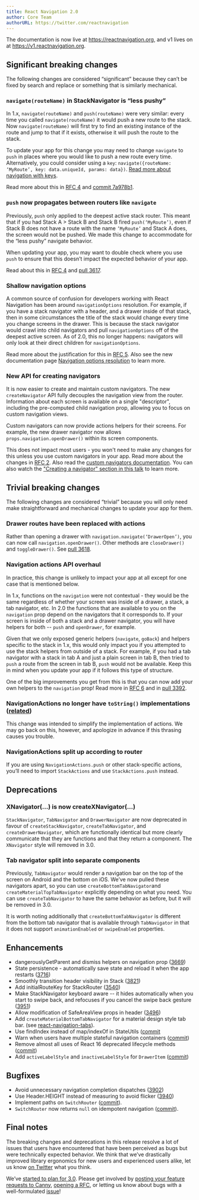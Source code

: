 ```yaml
---
title: React Navigation 2.0
author: Core Team
authorURL: https://twitter.com/reactnavigation
---
```


The documentation is now live at https://reactnavigation.org, and v1 lives on at https://v1.reactnavigation.org. 

## Significant breaking changes

The following changes are considered “significant” because they can’t be fixed by search and replace or something that is similarly mechanical.

### `navigate(routeName)` in StackNavigator is “less pushy”

In 1.x, `navigate(routeName)` and `push(routeName)` were very similar: every time you called `navigate(routeName)` it would push a new route to the stack. Now `navigate(routeName)` will first try to find an existing instance of the route and jump to that if it exists, otherwise it will push the route to the stack.

To update your app for this change you may need to change `navigate` to `push` in places where you would like to push a new route every time. Alternatively, you could consider using a `key`: `navigate({routeName: ‘MyRoute’, key: data.uniqueId, params: data})`. [Read more about navigation with keys](docs/en/navigation-key.html).

Read more about this in [RFC 4](https://github.com/react-navigation/rfcs/blob/master/text/0004-less-pushy-navigate.md) and [commit 7a978b1](https://github.com/react-navigation/react-navigation/commit/7a978b1087ff3acc7dd71267bd900d15c932d7cc).

### `push` now propagates between routers like `navigate`

Previously, `push` only applied to the deepest active stack router. This meant that if you had Stack A > Stack B and Stack B fired `push(‘MyRoute’)`, even if Stack B does not have a route with the name `’MyRoute’` and Stack A does, the screen would not be pushed. We made this change to accommodate for the “less pushy” navigate behavior.

When updating your app, you may want to double check where you use `push` to ensure that this doesn’t impact the expected behavior of your app.

Read about this in [RFC 4](https://github.com/react-navigation/rfcs/blob/master/text/0004-less-pushy-navigate.md#drawbacks) and [pull 3617](https://github.com/react-navigation/react-navigation/pull/3617).

### Shallow navigation options

A common source of confusion for developers working with React Navigation has been around `navigationOptions` resolution. For example, if you have a stack navigator with a header, and a drawer inside of that stack, then in some circumstances the title of the stack would change every time you change screens in the drawer. This is because the stack navigator would crawl into child navigators and pull `navigationOptions` off of the deepest active screen. As of 2.0, this no longer happens: navigators will only look at their direct children for `navigationOptions`.

Read more about the justification for this in [RFC 5](https://github.com/react-navigation/rfcs/blob/master/text/0005-shallow-navigation-options.md). Also see the new documentation page [Navigation options resolution](https://reactnavigation.org/docs/en/navigation-options-resolution.html) to learn more.

### New API for creating navigators

It is now easier to create and maintain custom navigators. The new `createNavigator` API fully decouples the navigation view from the router. Information about each screen is available on a single "descriptor", including the pre-computed child navigation prop, allowing you to focus on custom navigation views.

Custom navigators can now provide actions helpers for their screens. For example, the new drawer navigator now allows `props.navigation.openDrawer()` within its screen components.

This does not impact most users - you won't need to make any changes for this unless you use custom navigators in your app. Read more about the changes in [RFC 2](https://github.com/react-navigation/rfcs/blob/master/text/0002-navigator-view-api.md). Also read the [custom navigators documentation](https://v2.reactnavigation.org/docs/en/custom-navigators.html). You can also watch the ["Creating a navigator" section in this talk](https://youtu.be/wJJZ9Od8MjM?t=1215) to learn more. 

## Trivial breaking changes

The following changes are considered “trivial” because you will only need make straightforward and mechanical changes to update your app for them.

### Drawer routes have been replaced with actions

Rather than opening a drawer with `navigation.navigate(‘DrawerOpen’)`, you can now call `navigation.openDrawer()`. Other methods are `closeDrawer()` and `toggleDrawer()`.  See [pull 3618](https://github.com/react-navigation/react-navigation/pull/3618).

### Navigation actions API overhaul

In practice, this change is unlikely to impact your app at all except for one case that is mentioned below.

In 1.x, functions on the `navigation` were not contextual - they would be the same regardless of whether your screen was inside of a drawer, a stack, a tab navigator, etc. In 2.0 the functions that are available to you on the `navigation` prop depend on the navigators that it corresponds to. If your screen is inside of both a stack and a drawer navigator, you will have helpers for both -- `push` and `openDrawer`, for example. 

Given that we only exposed generic helpers (`navigate`, `goBack`) and helpers specific to the stack in 1.x, this would only impact you if you attempted to use the stack helpers from outside of a stack. For example, if you had a tab navigator with a stack in tab A and just a plain screen in tab B, then tried to `push` a route from the screen in tab B, `push` would not be available. Keep this in mind when you update your app if it follows this type of structure.

One of the big improvements you get from this is that you can now add your own helpers to the `navigation` prop!  Read more in [RFC 6](https://github.com/react-navigation/rfcs/blob/master/text/0006-action-creators.md) and in [pull 3392](https://github.com/react-navigation/react-navigation/pull/3392).

 ### NavigationActions no longer have `toString()` implementations ([related](https://github.com/react-navigation/react-navigation/issues/4072))

This change was intended to simplify the implementation of actions. We may go back on this, however, and apologize in advance if this thrasing causes you trouble.

### NavigationActions split up according to router

If you are using `NavigationActions.push` or other stack-specific actions, you’ll need to import `StackActions` and use `StackActions.push` instead.

## Deprecations 

###  XNavigator(...) is now createXNavigator(...)

`StackNavigator`, `TabNavigator` and `DrawerNavigator` are now deprecated in favour of `createStackNavigator`, `createTabNavigator`, and `createDrawerNavigator`, which are functionally identical but more clearly communicate that they are functions and that they return a component. The `XNavigator` style will removed in 3.0. 

### Tab navigator split into separate components

Previously, `TabNavigator` would render a navigation bar on the top of the screen on Android and the bottom on iOS. We’ve now pulled these navigators apart, so you can use `createBottomTabNavigator`and `createMaterialTopTabNavigator` explicitly depending on what you need. You can use `createTabNavigator` to have the same behavior as before, but it will be removed in 3.0.

It is worth noting additionally that `createBottomTabNavigator` is different from the bottom tab navigator that is available through `TabNavigator` in that it does not support `animationEnabled` or `swipeEnabled` properties.

## Enhancements

* dangerouslyGetParent and dismiss helpers on navigation prop ([3669](https://github.com/react-navigation/react-navigation/pull/3669))
* State persistence - automatically save state and reload it when the app restarts ([3716](https://github.com/react-navigation/react-navigation/pull/3716))
* Smoothly transition header visibility in Stack ([3821](https://github.com/react-navigation/react-navigation/pull/3821))
* Add initialRouteKey for StackRouter ([3540](https://github.com/react-navigation/react-navigation/pull/3540))
* Make StackNavigator keyboard aware -- it hides automatically when you start to swipe back, and refocuses if you cancel the swipe back gesture ([3951](https://github.com/react-navigation/react-navigation/pull/3951))
* Allow modification of SafeAreaView props in header ([3496](https://github.com/react-navigation/react-navigation/pull/3496))
* Add `createMaterialBottomTabNavigator` for a material design style tab bar. (see [react-navigation-tabs](https://github.com/react-navigation/react-navigation-tabs)).
* Use findIndex instead of map/indexOf in StateUtils ([commit](https://github.com/react-navigation/react-navigation/commit/47fe858d4ec339d2b1f4b96f3a5444aed8f6f900)
* Warn when users have multiple stateful navigation containers ([commit](https://github.com/react-navigation/react-navigation/commit/68a2a106f370003dc1d46385fd8b5992be189ee2))
* Remove almost all uses of React 16 deprecated lifecycle methods ([commit](https://github.com/react-navigation/react-navigation/commit/3f837c895e823de4d528b55fd70ee7ba167480d8))
* Add `activeLabelStyle` and `inactiveLabelStyle` for `DrawerItem` ([commit](https://github.com/react-navigation/react-navigation/commit/7c488c8d4974028f85a4c5171d27209fa099170f))

## Bugfixes

* Avoid unnecessary navigation completion dispatches ([3902](https://github.com/react-navigation/react-navigation/pull/3902))
* Use Header.HEIGHT instead of measuring to avoid flicker ([3940](https://github.com/react-navigation/react-navigation/pull/3940))
* Implement paths on `SwitchRouter` ([commit](https://github.com/react-navigation/react-navigation/commit/5e4512f3ebef587bf90e4ec4d660708b72a0a865)).
* `SwitchRouter` now returns `null` on idempotent navigation ([commit](https://github.com/react-navigation/react-navigation/commit/577d99c1658ef85c061c82d55bf349c38e161e97)).

## Final notes

The breaking changes and deprecations in this release resolve a lot of issues that users have encountered that have been perceived as bugs but were technically expected behavior. We think that we’ve drastically improved library ergonomics for new users and experienced users alike, let us know [on Twitter](https://twitter.com/reactnavigation) what you think.

We’ve [started to plan for 3.0](https://github.com/react-navigation/react-navigation/issues/3686). Please get involved by [posting your feature requests to Canny](https://react-navigation.canny.io/feature-requests), [opening a RFC](https://github.com/react-navigation/rfcs/issues), or letting us know about bugs with a well-formulated [issue](https://github.com/react-navigation/react-navigation/issues/new)!